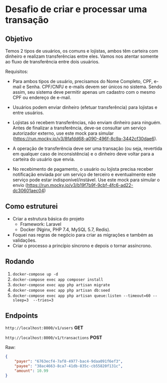 # Desafio de criar e processar uma transação

## Objetivo

Temos 2 tipos de usuários, os comuns e lojistas, ambos têm carteira com dinheiro e realizam transferências entre eles. Vamos nos atentar somente ao fluxo de transferência entre dois usuários.

Requisitos:

- Para ambos tipos de usuário, precisamos do Nome Completo, CPF, e-mail e Senha. CPF/CNPJ e e-mails devem ser únicos no sistema. Sendo assim, seu sistema deve permitir apenas um cadastro com o mesmo CPF ou endereço de e-mail.

- Usuários podem enviar dinheiro (efetuar transferência) para lojistas e entre usuários.

- Lojistas só recebem transferências, não enviam dinheiro para ninguém.
Antes de finalizar a transferência, deve-se consultar um serviço autorizador externo, use este mock para simular (<https://run.mocky.io/v3/8fafdd68-a090-496f-8c9a-3442cf30dae6>).

- A operação de transferência deve ser uma transação (ou seja, revertida em qualquer caso de inconsistência) e o dinheiro deve voltar para a carteira do usuário que envia.

- No recebimento de pagamento, o usuário ou lojista precisa receber notificação enviada por um serviço de terceiro e eventualmente este serviço pode estar indisponível/instável. Use este mock para simular o envio (<https://run.mocky.io/v3/b19f7b9f-9cbf-4fc6-ad22-dc30601aec04>)

## Como estruturei

- Criar a estrutura básica do projeto
    - Framework: Laravel
    - Docker (Nginx, PHP 7.4, MySQL 5.7, Redis).
- Foquei nas regras de negócio para criar as migrações e também as validações.
- Criar o processo a princípio síncrono e depois o tornar assíncrono.

## Rodando

1. `docker-compose up -d`
1. `docker-compose exec app composer install`
1. `docker-compose exec app php artisan migrate`
1. `docker-compose exec app php artisan db:seed`
1. `docker-compose exec app php artisan queue:listen --timeout=60 --sleep=3  --tries=3`

## Endpoints

`http://localhost:8000/v1/users` **GET**

`http://localhost:8000/v1/transactions` **POST**

Raw:

```json
{
    "payer": "6763ecf4-7af8-4977-bac4-9daa091f6ef3",
    "payee": "38ac4663-8ca7-41db-835c-cb55820f131c",
    "amount": 10.99
}
```
